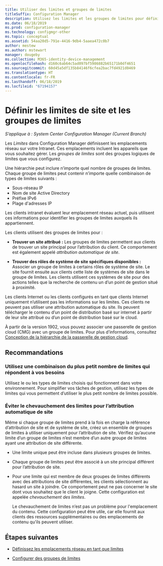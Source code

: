 ```yaml
---
title: Utiliser des limites et groupes de limites
titleSuffix: Configuration Manager
description: Utilisez les limites et les groupes de limites pour définir les emplacements réseau et les systèmes de site accessibles pour les appareils que vous gérez.
ms.date: 06/18/2019
ms.prod: configuration-manager
ms.technology: configmgr-other
ms.topic: conceptual
ms.assetid: 54aa20d5-791e-4416-9db4-5aaea472c0b7
author: mestew
ms.author: mstewart
manager: dougeby
ms.collection: M365-identity-device-management
ms.openlocfilehash: d160c6ab64c5ad097bf5986882b65171b0df4651
ms.sourcegitcommit: 60d45a5df135b84146f6cfea2bac7fd4921d0469
ms.translationtype: HT
ms.contentlocale: fr-FR
ms.lasthandoff: 06/18/2019
ms.locfileid: "67194157"
---
```

# <a name="define-site-boundaries-and-boundary-groups"></a>Définir les limites de site et les groupes de limites

*S’applique à : System Center Configuration Manager (Current Branch)*

Les *Limites* dans Configuration Manager définissent les emplacements réseau sur votre Intranet. Ces emplacements incluent les appareils que vous souhaitez gérer. Les *groupes de limites* sont des groupes logiques de limites que vous configurez.

Une hiérarchie peut inclure n’importe quel nombre de groupes de limites. Chaque groupe de limites peut contenir n’importe quelle combinaison de types de limites suivants :  

- Sous-réseau IP  
- Nom de site Active Directory  
- Préfixe IPv6  
- Plage d'adresses IP  

Les clients intranet évaluent leur emplacement réseau actuel, puis utilisent ces informations pour identifier les groupes de limites auxquels ils appartiennent.  

Les clients utilisent des groupes de limites pour :  

- **Trouver un site attribué :** Les groupes de limites permettent aux clients de trouver un site principal pour l’attribution du client. Ce comportement est également appelé *attribution automatique de site*.  

- **Trouver des rôles de système de site spécifiques disponibles :** Associer un groupe de limites à certains rôles de système de site. Le site fournit ensuite aux clients cette liste de systèmes de site dans le groupe de limites. Les clients utilisent ces systèmes de site pour des actions telles que la recherche de contenu un d’un point de gestion situé à proximité.  

Les clients Internet ou les clients configurés en tant que clients Internet uniquement n’utilisent pas les informations sur les limites. Ces clients ne peuvent pas utiliser une attribution automatique du site. Ils peuvent télécharger le contenu d’un point de distribution basé sur internet à partir de leur site attribué ou d’un point de distribution basé sur le cloud.  

À partir de la version 1902, vous pouvez associer une passerelle de gestion cloud (CMG) avec un groupe de limites. Pour plus d’informations, consultez [Conception de la hiérarchie de la passerelle de gestion cloud](/sccm/core/clients/manage/cmg/plan-cloud-management-gateway#hierarchy-design).<!--3640932-->


## <a name="BKMK_BoundaryBestPractices"></a> Recommandations

### <a name="use-a-mix-of-the-fewest-boundaries-that-meet-your-needs"></a>Utilisez une combinaison du plus petit nombre de limites qui répondent à vos besoins

Utilisez le ou les types de limites choisis qui fonctionnent dans votre environnement. Pour simplifier vos tâches de gestion, utilisez les types de limites qui vous permettent d’utiliser le plus petit nombre de limites possible.

### <a name="avoid-overlapping-boundaries-for-automatic-site-assignment"></a>Éviter le chevauchement des limites pour l’attribution automatique de site

Même si chaque groupe de limites prend à la fois en charge la référence d’attribution de site et de système de site, créez un ensemble de groupes de limites à utiliser uniquement pour l’attribution de site. Vérifiez qu’aucune limite d’un groupe de limites n’est membre d’un autre groupe de limites ayant une attribution de site différente.

- Une limite unique peut être incluse dans plusieurs groupes de limites.  

- Chaque groupe de limites peut être associé à un site principal différent pour l’attribution de site.  

- Pour une limite qui est membre de deux groupes de limites différents avec des attributions de site différentes, les clients sélectionnent au hasard un site à joindre. Ce comportement peut ne pas concerner le site dont vous souhaitez que le client le joigne. Cette configuration est appelée *chevauchement des limites*.  

    Le chevauchement de limites n’est pas un problème pour l'emplacement du contenu. Cette configuration peut être utile, car eIle fournit aux clients des ressources supplémentaires ou des emplacements de contenu qu’ils peuvent utiliser.  


## <a name="next-steps"></a>Étapes suivantes

- [Définissez les emplacements réseau en tant que limites](/sccm/core/servers/deploy/configure/boundaries)

- [Configurer des groupes de limites](/sccm/core/servers/deploy/configure/boundary-groups)
